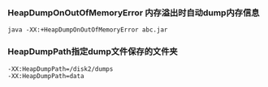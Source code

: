 
### HeapDumpOnOutOfMemoryError 内存溢出时自动dump内存信息
```
java -XX:+HeapDumpOnOutOfMemoryError abc.jar
```

### HeapDumpPath指定dump文件保存的文件夹
```
-XX:HeapDumpPath=/disk2/dumps
-XX:HeapDumpPath=data
```
